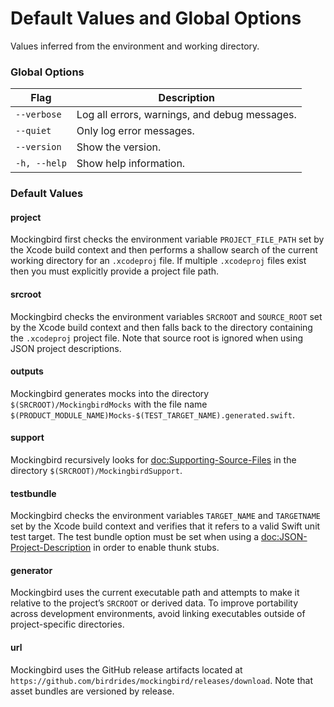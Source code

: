 # Default Values and Global Options

Values inferred from the environment and working directory.

### Global Options

| Flag | Description |
| --- | --- |
| `--verbose` | Log all errors, warnings, and debug messages. |
| `--quiet` | Only log error messages. |
| `--version` | Show the version. |
| `-h, --help` | Show help information. |

### Default Values

#### project

Mockingbird first checks the environment variable `PROJECT_FILE_PATH` set by the Xcode build context and then performs a shallow search of the current working directory for an `.xcodeproj` file. If multiple `.xcodeproj` files exist then you must explicitly provide a project file path.

#### srcroot

Mockingbird checks the environment variables `SRCROOT` and `SOURCE_ROOT` set by the Xcode build context and then falls back to the directory containing the `.xcodeproj` project file. Note that source root is ignored when using JSON project descriptions.

#### outputs

Mockingbird generates mocks into the directory `$(SRCROOT)/MockingbirdMocks` with the file name `$(PRODUCT_MODULE_NAME)Mocks-$(TEST_TARGET_NAME).generated.swift`.

#### support

Mockingbird recursively looks for <doc:Supporting-Source-Files> in the directory `$(SRCROOT)/MockingbirdSupport`.

#### testbundle

Mockingbird checks the environment variables `TARGET_NAME` and `TARGETNAME` set by the Xcode build context and verifies that it refers to a valid Swift unit test target. The test bundle option must be set when using a <doc:JSON-Project-Description> in order to enable thunk stubs.

#### generator

Mockingbird uses the current executable path and attempts to make it relative to the project’s `SRCROOT` or derived data. To improve portability across development environments, avoid linking executables outside of project-specific directories.

#### url

Mockingbird uses the GitHub release artifacts located at `https://github.com/birdrides/mockingbird/releases/download`. Note that asset bundles are versioned by release.
